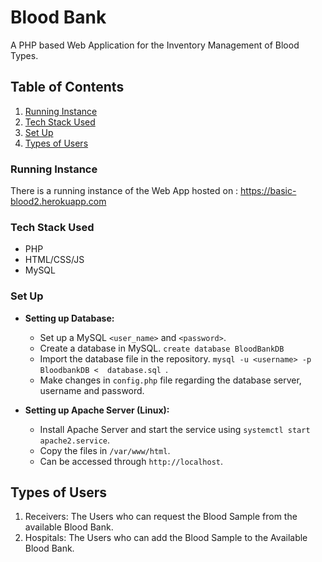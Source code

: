 # Blood Bank

A PHP based Web Application for the Inventory Management of Blood Types.

## Table of Contents
1. [Running Instance](#running-instance)
2. [Tech Stack Used](#tech-stack-used)
3. [Set Up](#set-up)
4. [Types of Users](#types-of-users)

### Running Instance

There is a running instance of the Web App hosted on : https://basic-blood2.herokuapp.com

### Tech Stack Used
* PHP
* HTML/CSS/JS
* MySQL

### Set Up
* **Setting up Database:**
    * Set up a MySQL `<user_name>` and `<password>`.
    * Create a database in MySQL. `create database BloodBankDB`
    * Import the database file in the repository.  `mysql -u <username> -p BloodbankDB <  database.sql `.
    * Make changes in `config.php` file regarding the database server, username and password.	

* **Setting up Apache Server (Linux):**
	* Install Apache Server and start the service using `systemctl start apache2.service`.
	* Copy the files in  `/var/www/html`.
	* Can be accessed through `http://localhost`.

## Types of Users

1. Receivers: The Users who can request the Blood Sample from the available Blood Bank.
2. Hospitals: The Users who can add the Blood Sample to the Available Blood Bank.

